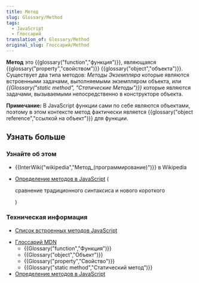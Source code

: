 ```yaml
---
title: Метод
slug: Glossary/Method
tags:
  - JavaScript
  - Глоссарий
translation_of: Glossary/Method
original_slug: Глоссарий/Method
---
```

**Метод** это {{glossary("function","функция")}}, являющаяся {{glossary("property","свойством")}} {{glossary("object","объекта")}}. Существует два типа методов: _Методы Экземпляра_ которые являются встроенными задачами, выполняемыми экземпляром объекта, или _{{Glossary("static method", "Статические Методы")}}_ которые являются задачами, вызываемыми непосредственно в конструкторе объекта.

<div class="note"><p><strong>Примечание:</strong> В JavaScript функции сами по себе являются объектами, поэтому в этом контексте метод фактически является {{glossary("object reference","ссылкой на объект")}} для функции.</p></div>

## Узнать больше

### Узнайте об этом

- {{InterWiki("wikipedia","Метод_(программирование)")}} в Wikipedia
- [Определение методов в JavaScript](/ru/docs/Web/JavaScript/Reference/Functions/Определиние_методов) (

  <span class="tlid-translation translation" lang="ru"><span title="">сравнение традиционного синтаксиса и нового короткого</span></span>

  )

### Техническая информация

- [Список встроенных методов JavaScript](/ru/docs/Web/JavaScript/Reference)

<section id="Quick_links"><ul><li><a href="/ru/docs/Glossary">Глоссарий MDN</a><ul><li>{{Glossary("function","Функция")}}</li><li>{{Glossary("object","Объект")}}</li><li>{{Glossary("property","Свойство")}}</li><li>{{Glossary("static method","Статический метод")}}</li></ul></li><li><a href="/ru/docs/Web/JavaScript/Reference/Functions/Определиние_методов">Определение методов в JavaScript</a></li></ul></section>
